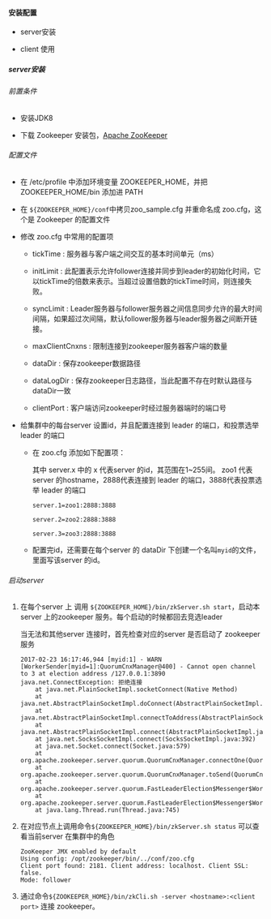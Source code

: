 #### 安装配置

- server安装

- client 使用

##### server安装

###### 前置条件

- 安装JDK8

- 下载 Zookeeper 安装包，[Apache ZooKeeper](https://zookeeper.apache.org/releases.html)

###### 配置文件

- 在 /etc/profile 中添加环境变量 ZOOKEEPER_HOME，并把ZOOKEEPER_HOME/bin 添加进 PATH

- 在 `${ZOOKEEPER_HOME}/conf`中拷贝zoo_sample.cfg 并重命名成 zoo.cfg，这个是 Zookeeper 的配置文件

- 修改 zoo.cfg 中常用的配置项
  
  - tickTime : 服务器与客户端之间交互的基本时间单元（ms）
  
  - initLimit : 此配置表示允许follower连接并同步到leader的初始化时间，它以tickTime的倍数来表示。当超过设置倍数的tickTime时间，则连接失败。
  
  - syncLimit : Leader服务器与follower服务器之间信息同步允许的最大时间间隔，如果超过次间隔，默认follower服务器与leader服务器之间断开链接。
  
  - maxClientCnxns : 限制连接到zookeeper服务器客户端的数量
  
  - dataDir : 保存zookeeper数据路径
  
  - dataLogDir : 保存zookeeper日志路径，当此配置不存在时默认路径与dataDir一致
  
  - clientPort : 客户端访问zookeeper时经过服务器端时的端口号

- 给集群中的每台server 设置id，并且配置连接到 leader 的端口，和投票选举 leader 的端口
  
  - 在 zoo.cfg 添加如下配置项：
    
    其中 server.x 中的 x 代表server 的id，其范围在1~255间。 zoo1 代表 server 的hostname，2888代表连接到 leader 的端口，3888代表投票选举 leader 的端口
    
    ```textile
    server.1=zoo1:2888:3888
    
    server.2=zoo2:2888:3888
    
    server.3=zoo3:2888:3888
    ```
  
  - 配置完id，还需要在每个server 的 dataDir 下创建一个名叫`myid`的文件，里面写该server 的id。

###### 启动server

1. 在每个server 上 调用 `${ZOOKEEPER_HOME}/bin/zkServer.sh start`，启动本server 上的zookeeper 服务。每个启动的时候都回去竞选leader
   
   当无法和其他server 连接时，首先检查对应的server 是否启动了 zookeeper 服务
   
   ```textile
   2017-02-23 16:17:46,944 [myid:1] - WARN  [WorkerSender[myid=1]:QuorumCnxManager@400] - Cannot open channel to 3 at election address /127.0.0.1:3890
   java.net.ConnectException: 拒绝连接
       at java.net.PlainSocketImpl.socketConnect(Native Method)
       at java.net.AbstractPlainSocketImpl.doConnect(AbstractPlainSocketImpl.java:339)
       at java.net.AbstractPlainSocketImpl.connectToAddress(AbstractPlainSocketImpl.java:200)
       at java.net.AbstractPlainSocketImpl.connect(AbstractPlainSocketImpl.java:182)
       at java.net.SocksSocketImpl.connect(SocksSocketImpl.java:392)
       at java.net.Socket.connect(Socket.java:579)
       at org.apache.zookeeper.server.quorum.QuorumCnxManager.connectOne(QuorumCnxManager.java:381)
       at org.apache.zookeeper.server.quorum.QuorumCnxManager.toSend(QuorumCnxManager.java:354)
       at org.apache.zookeeper.server.quorum.FastLeaderElection$Messenger$WorkerSender.process(FastLeaderElection.java:452)
       at org.apache.zookeeper.server.quorum.FastLeaderElection$Messenger$WorkerSender.run(FastLeaderElection.java:433)
       at java.lang.Thread.run(Thread.java:745)
   ```

2. 在对应节点上调用命令`${ZOOKEEPER_HOME}/bin/zkServer.sh status` 可以查看当前server 在集群中的角色
   
   ```textile
   ZooKeeper JMX enabled by default
   Using config: /opt/zookeeper/bin/../conf/zoo.cfg
   Client port found: 2181. Client address: localhost. Client SSL: false.
   Mode: follower
   ```

3. 通过命令`${ZOOKEEPER_HOME}/bin/zkCli.sh -server <hostname>:<client port>` 连接 zookeeper。
